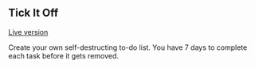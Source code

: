 ## Tick It Off

[Live version](https://tickitoff.herokuapp.com/)

Create your own self-destructing to-do list. You have 7 days to complete each task before it gets removed.